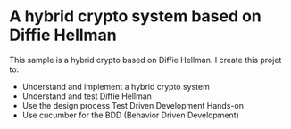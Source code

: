 # A hybrid crypto system based on Diffie Hellman
This sample is a hybrid crypto based on Diffie Hellman. I create this projet to:
* Understand and implement a hybrid crypto system 
* Understand and test Diffie Hellman
* Use the design process Test Driven Development Hands-on
* Use cucumber for the BDD (Behavior Driven Development)
